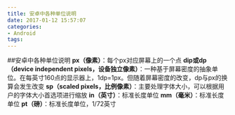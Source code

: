```yaml
---
title: 安卓中各种单位说明
date: 2017-01-12 15:57:07
categories:
- Android
tags: 
---
```

##安卓中各种单位说明
**px（像素）**：每个px对应屏幕上的一个点
**dip或dp（device independent pixels，设备独立像素）**：一种基于屏幕密度的抽象单位。在每英寸160点的显示器上，1dp=1px。但随着屏幕密度的改变，dp与px的换算会发生改变
**sp（scaled pixels，比例像素）**：主要处理字体大小，可以根据用户的字体大小首选项进行缩放
**in（英寸）**：标准长度单位
**mm（毫米）**：标准长度单位
**pt（磅）**：标准长度单位，1/72英寸